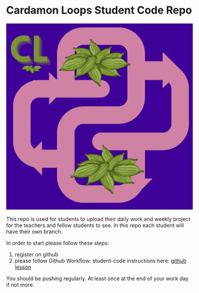 # Cardamon Loops Student Code Repo

![](./CL.png)

This repo is used for students to upload their daily work and weekly project for the teachers and fellow students to see. In this repo each student will have their own branch.

In order to start please follow these steps:

1. register on github
2. please follow Github Workflow: student-code instructions here: [github lesson](https://spiced.space/cardamon-loops/da-course/01-introduction-to-python/github.html)

You should be pushing regularly. At least once at the end of your work day if not more. 
